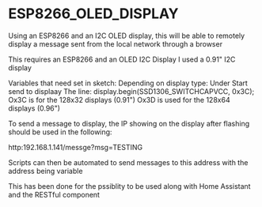 # ESP8266_OLED_DISPLAY
Using an ESP8266 and an I2C OLED display, this will be able to remotely display a message sent from the local network through a browser

This requires an ESP8266 and an OLED I2C Display
I used a 0.91" I2C display

Variables that need set in sketch:
Depending on display type: 
Under Start send to displaay
The line:
  display.begin(SSD1306_SWITCHCAPVCC, 0x3C);
Ox3C is for the 128x32 displays (0.91")
Ox3D is used for the 128x64 displays (0.96")

To send a message to display, the IP showing on the display after flashing should be used in the following:

http:192.168.1.141/messge?msg=TESTING

Scripts can then be automated to send messages to this address with the address being variable

This has been done for the pssiblity to be used along with Home Assistant and the RESTful component

